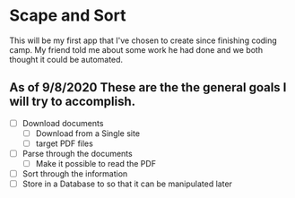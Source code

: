 # Scape and Sort
This will be my first app that I've chosen to create since finishing coding camp.
My friend told me about some work he had done and we both thought it could be
automated.

## As of 9/8/2020 These are the the general goals I will try to accomplish.
- [ ] Download documents
  - [ ] Download from a Single site
  - [ ] target PDF files
- [ ] Parse through the documents
  - [ ] Make it possible to read the PDF
- [ ] Sort through the information
- [ ] Store in a Database to so that it can be manipulated later

